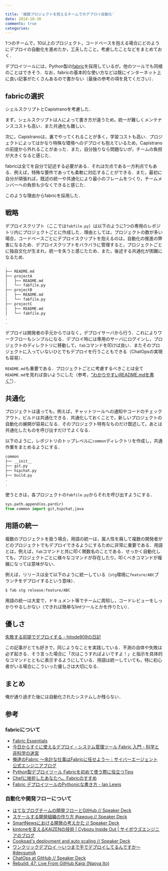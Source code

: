 ```yaml
---

title: '複数プロジェクトを抱えるチームでのデプロイ自動化'
date: 2014-10-30
comments: true
categories: 
---
```


1つのチームで，10以上のプロジェクト，コードベースを抱える場合にどのようにデプロイの自動化を進めたか，工夫したこと，考慮したことなどをまとめておく．

デプロイツールには，Python製の[fabric](http://www.fabfile.org/en/latest/)を採用しているが，他のツールでも同様のことはできそう．なお，fabricの基本的な使い方などは既にインターネット上に良い記事がたくさんあるので書かない（最後の参考の項を見てください）．


## fabricの選択

シェルスクリプトとCapistranoを考慮した．

まず，シェルスクリプトは人によって書き方が違うため，統一が難しくメンテナンスコストも高い．また共通化も難しい．

次に，Capistranoは，裏でやってくれることが多く，学習コストも高い．プロジェクトによってはかなり特殊な環境へのデプロイも抱えているため，Capistranoの前提から外れることがあった．また，自分独りなら問題ないが，チームの負担が大きくなると感じた．

fabricは全てを自分で記述する必要がある．それは欠点である一方利点でもある．例えば，特殊な要件であっても柔軟に対応することができる．また，最初に自分が頑張れば，既述の統一や共通化により最小のフレームをつくり，チームメンバーへの負担も少なくできると感じた．

このような理由からfabricを採用した．

## 戦略

デプロイスクリプト（ここでは`fabfile.py`）は以下のように1つの専用のレポジトリ内にプロジェクトごとに作成した．理由としては，プロジェクトの数が多い場合，コードベースごとにデプロイスクリプトを抱えるのは，自動化の推進の弊害になるため．デプロイスクリプトをバラバラに管理すると，プロジェクトごとに独自文化が生まれ，統一を失うと感じたため．また，後述する共通化が困難になるため．

```bash
.
├── README.md
├── projectA
│   ├── README.md
│   └── fabfile.py
├── projectB
│   ├── README.md
│   └── fabfile.py
├── projectC
│   ├── README.md
│   └── fabfile.py
.
.
```

デプロイは開発者の手元からではなく，デプロイサーバから行う．これによりワークフローもシンプルになる．デプロイ時には専用のサーバにログインし，プロジェクトのディレクトリに移動して，`fab`コマンドを叩けば良い．またそのプロジェクトに入っていないひとでもデプロイを行うこともできる（ChatOpsの実現も容易）．

`README.md`も重要である．プロジェクトごとに考慮するべきことは全て`README.md`を見れば良いようにした（参考，["わかりやすいREADME.mdを書く"](http://deeeet.com/writing/2014/07/31/readme/)）．

## 共通化

プロジェクトは違っても，例えば，チャットツールへの通知やコードのチェックアウト，ビルドは共通化できる．共通化しておくことで，新しいプロジェクトの自動化の展開が容易になる．そのプロジェクト特有なものだけ既述して，あとは共通化したものを呼び出すだけでよくなる．

以下のように，レポジトリのトップレベルに`common`ディレクトリを作成し，共通作業をまとめるようにする．

```bash
common
├── __init__
├── git.py
├── hipchat.py
├── build.py
.
.
```

使うときは，各プロジェクトの`fabfile.py`からそれを呼び出すようにする．

```python
sys.path.append(os.pardir)
from common import git,hipchat,java
```

## 用語の統一

複数のプロジェクトを扱う場合，用語の統一は，属人性を廃して複数の開発者がどのプロジェクトでもデプロイできるようにするために非常に重要である．用語とは，例えば，`fab`コマンドと共に叩く関数名のことである．せっかく自動化しても，プロジェクトごとに様々なコマンドが存在したり，叩くべきコマンドが複雑になっては意味がない．

例えば，リリースは全て以下のように統一している（`stg`環境に`feature/ABC`ブランチをデプロイするという意味）．

```bash
$ fab stg release:feature/ABC
```

用語の統一は大変で，ドキュメント等でチームに周知し，コードレビューをしっかりやるしかない（できれば簡単なlintツールとかを作りたい）．

## 優しさ

[失敗する前提でデプロイする - hitode909の日記](http://hitode909.hatenablog.com/entry/2014/02/01/154226)

この記事がとても好きで，同じようなことを実践している．不測の自体や失敗は必ず起きる．そう言った場合に「次はこうすればよいですよ！」と指示を具体的なコマンドとともに表示するようにしている．用語は統一していても，特に初心者がいる場合にこういった優しさは大切になる．

## まとめ

俺が通り過ぎた後には自動化されたシステムしか残らない．

## 参考

### fabricについて

- [Fabric Essentials](http://www.slideshare.net/mumumu/fabric-essentials-28142569)
- [今日からすぐに使えるデプロイ・システム管理ツール Fabric 入門 - 科学と非科学の迷宮](http://shiumachi.hatenablog.com/entry/20130414/1365920515)
- [俺達のFabric 〜余計な仕事はFabricに任せよう〜｜サイバーエージェント 公式エンジニアブログ](http://ameblo.jp/principia-ca/entry-11925739692.html)
- [Python製デプロイツール Fabricを初めて使う際に役立つTips](http://dekokun.github.io/posts/2013-04-07.html)
- [Chefに挫折したあなたへ。Fabricのすすめ](http://hozumi.github.io/2013/03/chef-fabric-ja.html)
- [Fabric デプロイツールのPythonicな書き方 - Ian Lewis](http://www.ianlewis.org/jp/fabric-pythonic)

### 自動化や開発フローについて

- [はてなブログチームの開発フローとGitHub // Speaker Deck](https://speakerdeck.com/shibayu36/hatenaburogutimufalsekai-fa-hurotogithub)
- [スケールする開発組織の作り方 #jawsug // Speaker Deck](https://speakerdeck.com/naoya/sukerusurukai-fa-zu-zhi-falsezuo-rifang-number-jawsug)
- [SmartNewsにおける開発の考えかた // Speaker Deck](https://speakerdeck.com/kaiseh/smartnewsniokerukai-fa-falsekao-ekata)
- [kintoneを支えるKAIZENの技術 | Cybozu Inside Out | サイボウズエンジニアのブログ](http://developer.cybozu.co.jp/tech/?p=7021)
- [Cookpad's deployment and auto scaling // Speaker Deck](https://speakerdeck.com/mirakui/cookpads-deployment-and-auto-scaling)
- [ワンクリックデプロイ 〜いつまで手でデプロイしてるんですか〜 #devsumiA](http://www.slideshare.net/Ryuzee/devsumia)
- [ChatOps at GitHub // Speaker Deck](https://speakerdeck.com/jnewland/chatops-at-github)
- [Rebuild: 47: Live From GitHub Kaigi (Naoya Ito)](http://rebuild.fm/47/)
